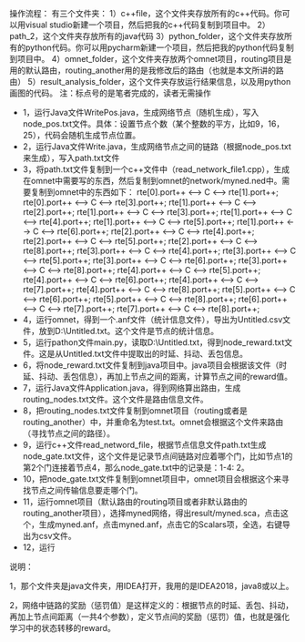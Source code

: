 操作流程：
有三个文件夹：
1）c++file，这个文件夹存放所有的c++代码。你可以用visual studio新建一个项目，然后把我的c++代码复制到项目中。
2）path_2，这个文件夹存放所有的java代码
3）python_folder，这个文件夹存放所有的python代码。你可以用pycharm新建一个项目，然后把我的python代码复制到项目中。
4）omnet_folder，这个文件夹存放两个omnet项目，routing项目是用的默认路由，routing_another用的是我修改后的路由（也就是本文所讲的路由）
5）result_analysis_folder，这个文件夹存放运行结果信息，以及用python画图的代码。
注：标点号的是笔者完成的，读者无需操作
* 1，运行Java文件WritePos.java，生成网络节点（随机生成），写入node_pos.txt文件。具体：设置节点个数（某个整数的平方，比如9，16，25），代码会随机生成节点位置。
* 2，运行Java文件Write.java，生成网络节点之间的链路（根据node_pos.txt来生成），写入path.txt文件
* 3，将path.txt文件复制到一个c++文件中（read_network_file1.cpp），生成在omnet中需要写的东西，然后复制到omnet的network/myned.ned中。需要复制到omnet中的东西如下：
rte[0].port++ <--> C <--> rte[1].port++;
rte[0].port++ <--> C <--> rte[3].port++;
rte[1].port++ <--> C <--> rte[2].port++;
rte[1].port++ <--> C <--> rte[3].port++;
rte[1].port++ <--> C <--> rte[4].port++;
rte[1].port++ <--> C <--> rte[5].port++;
rte[1].port++ <--> C <--> rte[6].port++;
rte[2].port++ <--> C <--> rte[4].port++;
rte[2].port++ <--> C <--> rte[5].port++;
rte[2].port++ <--> C <--> rte[8].port++;
rte[3].port++ <--> C <--> rte[4].port++;
rte[3].port++ <--> C <--> rte[5].port++;
rte[3].port++ <--> C <--> rte[6].port++;
rte[3].port++ <--> C <--> rte[8].port++;
rte[4].port++ <--> C <--> rte[5].port++;
rte[4].port++ <--> C <--> rte[6].port++;
rte[4].port++ <--> C <--> rte[7].port++;
rte[4].port++ <--> C <--> rte[8].port++;
rte[5].port++ <--> C <--> rte[6].port++;
rte[5].port++ <--> C <--> rte[8].port++;
rte[6].port++ <--> C <--> rte[7].port++;
rte[7].port++ <--> C <--> rte[8].port++;
* 4，运行omnet，得到一个.anf文件（统计信息文件），导出为Untitled.csv文件，放到D:\Untitled.txt。这个文件是节点的统计信息。
* 5，运行pathon文件main.py，读取D:\Untitled.txt，得到node_reward.txt文件。这是从Untitled.txt文件中提取出的时延、抖动、丢包信息。
* 6，将node_reward.txt文件复制到java项目中。java项目会根据该文件（时延、抖动、丢包信息），再加上节点之间的距离，计算节点之间的reward值。
* 7，运行Java文件Application.java，得到网络算出路由，生成routing_nodes.txt文件。这个文件是路由信息文件。
* 8，把routing_nodes.txt文件复制到omnet项目（routing或者是routing_another）中，并重命名为test.txt。omnet会根据这个文件来路由（寻找节点之间的路径）。
* 9，运行c++文件read_netword_file，根据节点信息文件path.txt生成node_gate.txt文件，这个文件是记录节点间链路对应着哪个门，比如节点1的第2个门连接着节点4，那么node_gate.txt中的记录是：1-4: 2。
* 10，把node_gate.txt文件复制到omnet项目中，omnet项目会根据这个来寻找节点之间传输信息要走哪个门。
* 11，运行omnet项目（默认路由的routing项目或者非默认路由的routing_another项目），选择myned网络，得出result/myned.sca，点击这个，生成myned.anf，点击myned.anf，点击它的Scalars项，全选，右键导出为csv文件。
* 12，运行

说明：

1，那个文件夹是java文件夹，用IDEA打开，我用的是IDEA2018，java8或以上。

2，网络中链路的奖励（惩罚值）是这样定义的：根据节点的时延、丢包、抖动，再加上节点间距离（一共4个参数），定义节点间的奖励（惩罚）值，也就是强化学习中的状态转移的reward。
